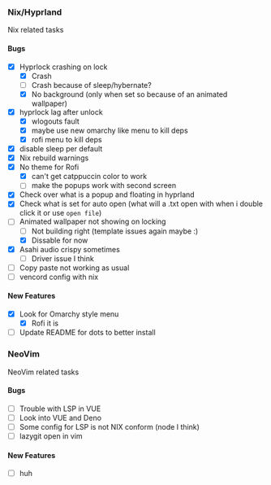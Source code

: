 ### Nix/Hyprland

Nix related tasks

#### Bugs

- [x] Hyprlock crashing on lock
  - [x] Crash
  - [ ] Crash because of sleep/hybernate?
  - [x] No background (only when set so because of an animated wallpaper)
- [x] hyprlock lag after unlock
  - [x] wlogouts fault
  - [x] maybe use new omarchy like menu to kill deps
  - [x] rofi menu to kill deps
- [x] disable sleep per default
- [x] Nix rebuild warnings
- [x] No theme for Rofi
  - [x] can't get catppuccin color to work
  - [ ] make the popups work with second screen
- [x] Check over what is a popup and floating in hyprland
- [x] Check what is set for auto open (what will a .txt open with when i double click it or use `open file`)
- [ ] Animated wallpaper not showing on locking
  - [ ] Not building right (template issues again maybe :)
  - [x] Dissable for now
- [x] Asahi audio crispy sometimes
  - [ ] Driver issue I think
- [ ] Copy paste not working as usual
- [ ] vencord config with nix

#### New Features

- [x] Look for Omarchy style menu
  - [x] Rofi it is
- [ ] Update README for dots to better install

### NeoVim

NeoVim related tasks

#### Bugs

- [ ] Trouble with LSP in VUE
- [ ] Look into VUE and Deno
- [ ] Some config for LSP is not NIX conform (node I think)
- [ ] lazygit open in vim

#### New Features

- [ ] huh
